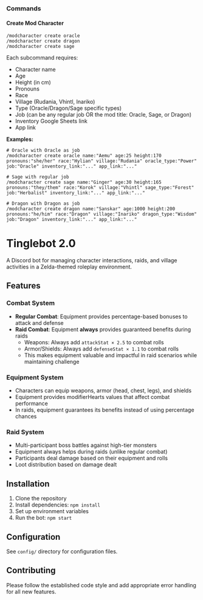 ### Commands

#### Create Mod Character
```
/modcharacter create oracle
/modcharacter create dragon  
/modcharacter create sage
```

Each subcommand requires:
- Character name
- Age
- Height (in cm)
- Pronouns
- Race
- Village (Rudania, Vhintl, Inariko)
- Type (Oracle/Dragon/Sage specific types)
- Job (can be any regular job OR the mod title: Oracle, Sage, or Dragon)
- Inventory Google Sheets link
- App link

**Examples:**
```
# Oracle with Oracle as job
/modcharacter create oracle name:"Aemu" age:25 height:170 pronouns:"she/her" race:"Hylian" village:"Rudania" oracle_type:"Power" job:"Oracle" inventory_link:"..." app_link:"..."

# Sage with regular job
/modcharacter create sage name:"Ginger" age:30 height:165 pronouns:"they/them" race:"Korok" village:"Vhintl" sage_type:"Forest" job:"Herbalist" inventory_link:"..." app_link:"..."

# Dragon with Dragon as job
/modcharacter create dragon name:"Sanskar" age:1000 height:200 pronouns:"he/him" race:"Dragon" village:"Inariko" dragon_type:"Wisdom" job:"Dragon" inventory_link:"..." app_link:"..." 
```

# Tinglebot 2.0

A Discord bot for managing character interactions, raids, and village activities in a Zelda-themed roleplay environment.

## Features

### Combat System
- **Regular Combat**: Equipment provides percentage-based bonuses to attack and defense
- **Raid Combat**: Equipment **always** provides guaranteed benefits during raids
  - Weapons: Always add `attackStat × 2.5` to combat rolls
  - Armor/Shields: Always add `defenseStat × 1.1` to combat rolls
  - This makes equipment valuable and impactful in raid scenarios while maintaining challenge

### Equipment System
- Characters can equip weapons, armor (head, chest, legs), and shields
- Equipment provides modifierHearts values that affect combat performance
- In raids, equipment guarantees its benefits instead of using percentage chances

### Raid System
- Multi-participant boss battles against high-tier monsters
- Equipment always helps during raids (unlike regular combat)
- Participants deal damage based on their equipment and rolls
- Loot distribution based on damage dealt

## Installation

1. Clone the repository
2. Install dependencies: `npm install`
3. Set up environment variables
4. Run the bot: `npm start`

## Configuration

See `config/` directory for configuration files.

## Contributing

Please follow the established code style and add appropriate error handling for all new features. 